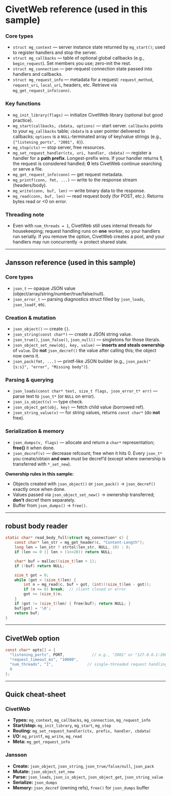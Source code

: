 # CivetWeb reference (used in this sample)

### Core types
- `struct mg_context` — server instance state returned by `mg_start()`; used to register handlers and stop the server.
- `struct mg_callbacks` — table of optional global callbacks (e.g., `begin_request`). Set members you use; zero-init the rest.
- `struct mg_connection` — per-request connection state passed into handlers and callbacks.
- `struct mg_request_info` — metadata for a request: `request_method`, `request_uri`, `local_uri`, headers, etc. Retrieve via `mg_get_request_info(conn)`.

### Key functions
- `mg_init_library(flags)` — initialize CivetWeb library (optional but good practice).
- `mg_start(callbacks, cbdata, options)` — start server. `callbacks` points to your `mg_callbacks` table; `cbdata` is a user pointer delivered to callbacks; `options` is a `NULL`-terminated array of key/value strings (e.g., `{"listening_ports", "2001", 0}`).
- `mg_stop(ctx)` — stop server, free resources.
- `mg_set_request_handler(ctx, uri, handler, cbdata)` — register a handler for a **path prefix**. Longest-prefix wins. If your handler returns **1**, the request is considered handled; **0** lets CivetWeb continue searching or serve a file.
- `mg_get_request_info(conn)` — get request metadata.
- `mg_printf(conn, fmt, ...)` — write to the response stream (headers/body).
- `mg_write(conn, buf, len)` — write binary data to the response.
- `mg_read(conn, buf, len)` — read request body (for POST, etc.). Returns bytes read or <0 on error.

### Threading note
- Even with `num_threads = 1`, CivetWeb still uses internal threads for housekeeping; request handling runs on **one** worker, so your handlers run serially. If you remove the option, CivetWeb creates a pool, and your handlers may run concurrently → protect shared state.

---

## Jansson reference (used in this sample)

### Core types
- `json_t` — opaque JSON value (object/array/string/number/true/false/null).
- `json_error_t` — parsing diagnostics struct filled by `json_loads`, `json_loadf`, etc.

### Creation & mutation
- `json_object()` — create `{}`.
- `json_string(const char*)` — create a JSON string value.
- `json_true()`, `json_false()`, `json_null()` — singletons for those literals.
- `json_object_set_new(obj, key, value)` — **inserts and steals ownership** of `value`. Do **not** `json_decref()` the value after calling this; the object now owns it.
- `json_pack(fmt, ...)` — printf-like JSON builder (e.g., `json_pack("{s:s}", "error", "Missing body")`).

### Parsing & querying
- `json_loads(const char* text, size_t flags, json_error_t* err)` — parse text to `json_t*` (or `NULL` on error).
- `json_is_object(v)` — type check.
- `json_object_get(obj, key)` — fetch child value (borrowed ref).
- `json_string_value(v)` — for string values, returns `const char*` (do **not** free).

### Serialization & memory
- `json_dumps(v, flags)` — allocate and return a `char*` representation; **free()** it when done.
- `json_decref(v)` — decrease refcount; free when it hits 0. Every `json_t*` you create/obtain **and own** must be decref’d (except where ownership is transferred with `*_set_new`).

**Ownership rules in this sample:**
- Objects created with `json_object()` or `json_pack()` → `json_decref()` exactly once when done.
- Values passed via `json_object_set_new()` → ownership transferred; **don’t** decref them separately.
- Buffer from `json_dumps()` → `free()`.

---


## robust body reader
```c
static char* read_body_full(struct mg_connection* c) {
    const char* len_str = mg_get_header(c, "Content-Length");
    long len = len_str ? strtol(len_str, NULL, 10) : 0;
    if (len <= 0 || len > (1<<20)) return NULL;

    char* buf = malloc((size_t)len + 1);
    if (!buf) return NULL;

    size_t got = 0;
    while (got < (size_t)len) {
        int n = mg_read(c, buf + got, (int)((size_t)len - got));
        if (n <= 0) break;  // client closed or error
        got += (size_t)n;
    }
    if (got != (size_t)len) { free(buf); return NULL; }
    buf[got] = '\0';
    return buf;
}
```

---

## CivetWeb option
```c
const char* opts[] = {
  "listening_ports", PORT,            // e.g., "2001" or "127.0.0.1:2001"
  "request_timeout_ms", "10000",
  "num_threads", "1",               // single-threaded request handling
  0
};
```
---


## Quick cheat-sheet

### CivetWeb
- **Types:** `mg_context`, `mg_callbacks`, `mg_connection`, `mg_request_info`
- **Start/stop:** `mg_init_library`, `mg_start`, `mg_stop`
- **Routing:** `mg_set_request_handler(ctx, prefix, handler, cbdata)` 
- **I/O:** `mg_printf`, `mg_write`, `mg_read`
- **Meta:** `mg_get_request_info`

### Jansson
- **Create:** `json_object`, `json_string`, `json_true/false/null`, `json_pack`
- **Mutate:** `json_object_set_new`
- **Parse:** `json_loads`, `json_is_object`, `json_object_get`, `json_string_value`
- **Serialize:** `json_dumps`
- **Memory:** `json_decref` (owning refs), `free()` for `json_dumps` buffer
